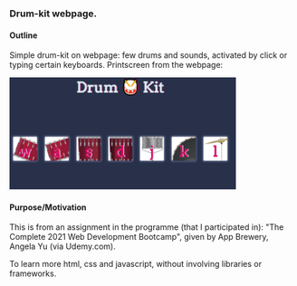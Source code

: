 ### Drum-kit webpage. 

#### Outline 
Simple drum-kit on webpage: few drums and sounds, activated by click or typing certain keyboards. Printscreen from the webpage:  

<img src="https://github.com/osho81/drums/blob/main/picDrums.PNG" alt="Pic from the game" width="400"/>


#### Purpose/Motivation
This is from an assignment in the programme (that I participated in): 
"The Complete 2021 Web Development Bootcamp", given by App Brewery, Angela Yu (via Udemy.com).

To learn more html, css and javascript, without involving libraries or frameworks. 
